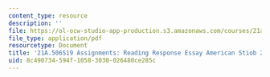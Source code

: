 ```yaml
---
content_type: resource
description: ''
file: https://ol-ocw-studio-app-production.s3.amazonaws.com/courses/21a-506-the-anthropology-of-politics-persuasion-and-power-spring-2019/8c490734594f10583030026480ce285c_MIT21A_506S19_Sec3Mod1Respons3.pdf
file_type: application/pdf
resourcetype: Document
title: '21A.506S19 Assignments: Reading Response Essay American Stiob 2'
uid: 8c490734-594f-1058-3030-026480ce285c
---
```

